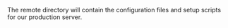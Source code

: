 The remote directory will contain the configuration files and setup scripts for our
production server.
